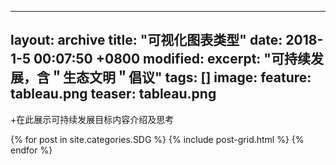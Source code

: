  ---
 layout: archive
 title: "可视化图表类型"
 date: 2018-1-5 00:07:50 +0800
 modified:
 excerpt: "可持续发展，含＂生态文明＂倡议"
 tags: []
 image: 
   feature: tableau.png
   teaser: tableau.png
 ---
 
+在此展示可持续发展目标内容介绍及思考
 
 <div class="tiles">
 {% for post in site.categories.SDG %}
   {% include post-grid.html %}
 {% endfor %}
 </div><!-- /.tiles 把所有categories 有 SDG 的列出来-->